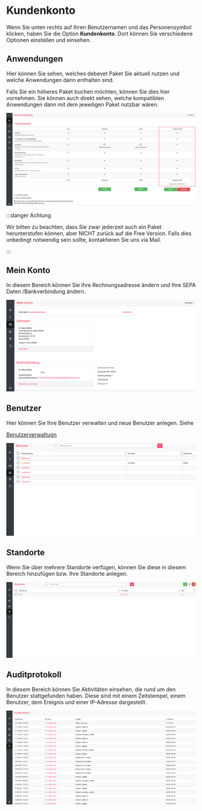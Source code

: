 # Kundenkonto  

Wenn Sie unten rechts auf Ihren Benutzernamen und das Personensymbol klicken, haben Sie die Option **Kundenkonto**.
Dort können Sie verschiedene Optionen einstellen und einsehen.  

## Anwendungen  

Hier können Sie sehen, welches debevet Paket Sie aktuell nutzen und welche Anwendungen darin enthalten sind.

Falls Sie ein höheres Paket buchen möchten, können Sie dies hier vornehmen. Sie können auch direkt sehen, welche kompatiblen 
Anwendungen dann mit dem jeweiligen Paket nutzbar wären. 

![](../../static/img/Admin/paketu__bersicht.png)

:::danger  Achtung 

Wir bitten zu beachten, dass Sie zwar jederzeit auch ein Paket herunterstufen können, aber NICHT zurück auf die Free Version.
Falls dies unbedingt notwendig sein sollte, kontaktieren Sie uns via Mail.  

:::  

## Mein Konto

In diesem Bereich können Sie Ihre Rechnungsadresse ändern und Ihre SEPA Daten /Bankverbindung ändern.   

![](../../static/img/Admin/sepa_aendern.png)   

## Benutzer  

Hier können Sie Ihre Benutzer verwalten und neue Benutzer anlegen. Siehe 

[Benutzerverwaltugn](/docs/Administration/Administration#benutzerverwaltung)  

![](../../static/img/Admin/Benutzer.png)  

## Standorte

Wenn Sie über mehrere Standorte verfügen, können Sie diese in diesem Bereich hinzufügen bzw. Ihre Standorte anlegen.

![](../../static/img/Admin/Standorte.png)  

## Auditprotokoll  

In diesem Bereich können Sie Aktivitäten einsehen, die rund um den Benutzer stattgefunden haben. Diese sind mit einem 
Zeitstempel, einem Benutzer, dem Ereignis und einer IP-Adresse dargestellt.   

![](../../static/img/Admin/Auditprotokoll.png)